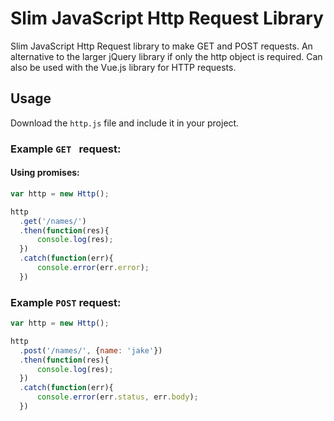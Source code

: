 # Slim JavaScript Http Request Library
Slim JavaScript Http Request library to make GET and POST requests. An alternative to the larger jQuery library if only the http object is required. Can also be used with the Vue.js library for HTTP requests.

## Usage

Download the `http.js` file and include it in your project.

### Example `GET ` request:
#### Using promises:
```javascript
var http = new Http();

http
  .get('/names/')
  .then(function(res){
      console.log(res);
  })
  .catch(function(err){
      console.error(err.error);
  })
```

### Example `POST` request:
```javascript
var http = new Http();

http
  .post('/names/', {name: 'jake'})
  .then(function(res){
      console.log(res);
  })
  .catch(function(err){
      console.error(err.status, err.body);
  })
```
